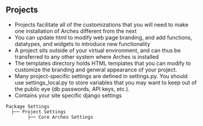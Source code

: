 ## Projects

- Projects facilitate all of the customizations that you will need to make one installation of Arches different from the next
- You can update html to modify web page branding, and add functions, datatypes, and widgets to introduce new functionality
- A project sits outside of your virtual environment, and can thus be transferred to any other system where Arches is installed
- The templates directory holds HTML templates that you can modify to customize the branding and general appearance of your project.
- Many project-specific settings are defined in settings.py. You should use settings_local.py to store variables that you may want to keep out of the public eye (db passwords, API keys, etc.).
- Contains your site specific django settings

```
Package Settings
  ├── Project Settings
        ├── Core Arches Settings
```
